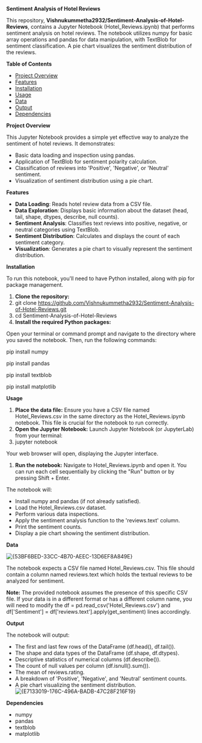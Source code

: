 **Sentiment Analysis of Hotel Reviews**

This repository, **Vishnukummetha2932/Sentiment-Analysis-of-Hotel-Reviews**, contains a Jupyter Notebook (Hotel_Reviews.ipynb) that performs sentiment analysis on hotel reviews. The notebook utilizes numpy for basic array operations and pandas for data manipulation, with TextBlob for sentiment classification. A pie chart visualizes the sentiment distribution of the reviews.

**Table of Contents**

- [Project Overview](#project-overview)
- [Features](#features)
- [Installation](#installation)
- [Usage](#usage)
- [Data](#data)
- [Output](#output)
- [Dependencies](#dependencies)

**Project Overview**

This Jupyter Notebook provides a simple yet effective way to analyze the sentiment of hotel reviews. It demonstrates:

- Basic data loading and inspection using pandas.
- Application of TextBlob for sentiment polarity calculation.
- Classification of reviews into 'Positive', 'Negative', or 'Neutral' sentiment.
- Visualization of sentiment distribution using a pie chart.

**Features**

- **Data Loading**: Reads hotel review data from a CSV file.
- **Data Exploration**: Displays basic information about the dataset (head, tail, shape, dtypes, describe, null counts).
- **Sentiment Analysis**: Classifies text reviews into positive, negative, or neutral categories using TextBlob.
- **Sentiment Distribution**: Calculates and displays the count of each sentiment category.
- **Visualization**: Generates a pie chart to visually represent the sentiment distribution.

**Installation**

To run this notebook, you'll need to have Python installed, along with pip for package management.

1. **Clone the repository:**
2. git clone <https://github.com/Vishnukummetha2932/Sentiment-Analysis-of-Hotel-Reviews.git>
3. cd Sentiment-Analysis-of-Hotel-Reviews
4. **Install the required Python packages:**

Open your terminal or command prompt and navigate to the directory where you saved the notebook. Then, run the following commands:

pip install numpy

pip install pandas

pip install textblob

pip install matplotlib

**Usage**

1. **Place the data file:** Ensure you have a CSV file named Hotel_Reviews.csv in the same directory as the Hotel_Reviews.ipynb notebook. This file is crucial for the notebook to run correctly.
2. **Open the Jupyter Notebook:** Launch Jupyter Notebook (or JupyterLab) from your terminal:
3. jupyter notebook

Your web browser will open, displaying the Jupyter interface.

1. **Run the notebook:** Navigate to Hotel_Reviews.ipynb and open it. You can run each cell sequentially by clicking the "Run" button or by pressing Shift + Enter.

The notebook will:

- Install numpy and pandas (if not already satisfied).
- Load the Hotel_Reviews.csv dataset.
- Perform various data inspections.
- Apply the sentiment analysis function to the 'reviews.text' column.
- Print the sentiment counts.
- Display a pie chart showing the sentiment distribution.

**Data**

![{53BF6BED-33CC-4B70-AEEC-13D6EF8A849E}](https://github.com/user-attachments/assets/d12c7121-8b42-4dd7-8337-8f389f87e7e6)

The notebook expects a CSV file named Hotel_Reviews.csv. This file should contain a column named reviews.text which holds the textual reviews to be analyzed for sentiment.

**Note:** The provided notebook assumes the presence of this specific CSV file. If your data is in a different format or has a different column name, you will need to modify the df = pd.read_csv('Hotel_Reviews.csv') and df\['Sentiment'\] = df\['reviews.text'\].apply(get_sentiment) lines accordingly.

**Output**

The notebook will output:

- The first and last few rows of the DataFrame (df.head(), df.tail()).
- The shape and data types of the DataFrame (df.shape, df.dtypes).
- Descriptive statistics of numerical columns (df.describe()).
- The count of null values per column (df.isnull().sum()).
- The mean of reviews.rating.
- A breakdown of 'Positive', 'Negative', and 'Neutral' sentiment counts.
- A pie chart visualizing the sentiment distribution.
  ![{E7133019-176C-496A-BADB-47C28F216F19}](https://github.com/user-attachments/assets/262b4102-08e4-4869-9694-145deddf817b)


**Dependencies**

- numpy
- pandas
- textblob
- matplotlib
